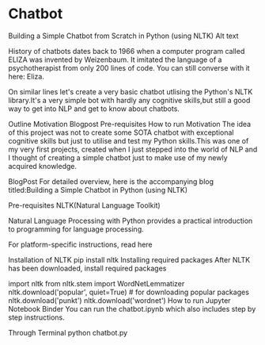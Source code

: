 # Chatbot
Building a Simple Chatbot from Scratch in Python (using NLTK)
Alt text

History of chatbots dates back to 1966 when a computer program called ELIZA was invented by Weizenbaum. It imitated the language of a psychotherapist from only 200 lines of code. You can still converse with it here: Eliza.

On similar lines let's create a very basic chatbot utlising the Python's NLTK library.It's a very simple bot with hardly any cognitive skills,but still a good way to get into NLP and get to know about chatbots.

Outline
Motivation
Blogpost
Pre-requisites
How to run
Motivation
The idea of this project was not to create some SOTA chatbot with exceptional cognitive skills but just to utilise and test my Python skills.This was one of my very first projects, created when I just stepped into the world of NLP and I thought of creating a simple chatbot just to make use of my newly acquired knowledge.

BlogPost
For detailed overview, here is the accompanying blog titled:Building a Simple Chatbot in Python (using NLTK)

Pre-requisites
NLTK(Natural Language Toolkit)

Natural Language Processing with Python provides a practical introduction to programming for language processing.

For platform-specific instructions, read here

Installation of NLTK
pip install nltk
Installing required packages
After NLTK has been downloaded, install required packages

import nltk
from nltk.stem import WordNetLemmatizer
nltk.download('popular', quiet=True) # for downloading popular packages
nltk.download('punkt') 
nltk.download('wordnet') 
How to run
Jupyter Notebook Binder
You can run the chatbot.ipynb which also includes step by step instructions.

Through Terminal
python chatbot.py
